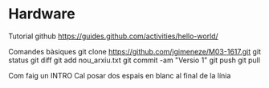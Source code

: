 # Hardware
Tutorial github
https://guides.github.com/activities/hello-world/

Comandes bàsiques
git clone https://github.com/jgimeneze/M03-1617.git
git status
git diff
git add nou_arxiu.txt
git commit -am "Versio 1"
git push
git pull

Com faig un INTRO
Cal posar dos espais en blanc al final de la línia
